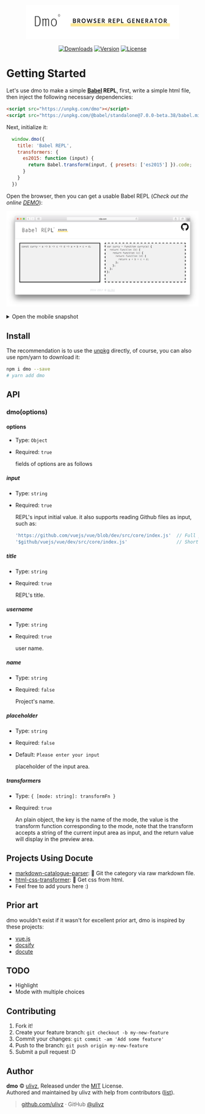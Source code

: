 <p align="center">
  <a href="#"><img width="400" src=".media/logo.png" alt="Dmo logo"></a>
</p>

<p align="center">
  <!-- <a href="https://circleci.com/gh/ulivz/dmo/tree/dev"><img src="https://img.shields.io/circleci/project/ulivz/dmo/dev.svg" alt="Build Status"></a>
  <a href="https://codecov.io/github/ulivz/dmo?branch=dev"><img src="https://img.shields.io/codecov/c/github/ulivz/dmo/dev.svg" alt="Coverage Status"></a> -->
  <a href="https://www.npmjs.com/package/dmo"><img src="https://img.shields.io/npm/dm/dmo.svg" alt="Downloads"></a>
  <a href="https://www.npmjs.com/package/dmo"><img src="https://img.shields.io/npm/v/dmo.svg" alt="Version"></a>
  <a href="https://www.npmjs.com/package/dmo"><img src="https://img.shields.io/npm/l/dmo.svg" alt="License"></a>
</p>

# Getting Started

Let's use dmo to make a simple **[Babel](http://babeljs.io/) REPL**, first, write a simple html file, then inject the following necessary dependencies:

```html
<script src="https://unpkg.com/dmo"></script>
<script src="https://unpkg.com/@babel/standalone@7.0.0-beta.38/babel.min.js"></script>
```

Next, initialize it:

```js
  window.dmo({
    title: 'Babel REPL',
    transformers: {
      es2015: function (input) {
        return Babel.transform(input, { presets: ['es2015'] }).code;
      }
    }
  })
```

Open the browser, then you can get a usable Babel REPL (_Check out the online [DEMO](http://www.v2js.com/dmo/)_):

<p align="center">
  <img src=".media/safari.png" height="" style=""/>
</p>

<details>
<summary>Open the mobile snapshot</summary>

Of course, the default also supports the response:
<p align="center">
  <img src=".media/iphoneX.png" width="300" height="" style=""/>
</p>

</details>

## Install

The recommendation is to use the [unpkg](https://unpkg.com/dmo) directly, of course, you can also use npm/yarn to download it:

```bash
npm i dmo --save
# yarn add dmo
```

## API

### dmo(options)

#### options

- Type: `Object`
- Required: `true`

  fields of options are as follows
  
##### input

- Type: `string`
- Required: `true`

  REPL's input initial value. it also supports reading Github files as input, such as:
  
  ```js
  'https://github.com/vuejs/vue/blob/dev/src/core/index.js'  // Full path
  '$github/vuejs/vue/dev/src/core/index.js'                  // Short cut
   ```

##### title

- Type: `string`
- Required: `true`

  REPL's title.


##### username

- Type: `string`
- Required: `true`

  user name.

##### name

- Type: `string`
- Required: `false`

  Project's name.

##### placeholder

- Type: `string`
- Required: `false`
- Default: `Please enter your input`

  placeholder of the input area.
  

##### transformers

- Type: `{ [mode: string]: transformFn }`
- Required: `true`

  An plain object, the key is the name of the mode, the value is the transform function corresponding to the mode, note that the transform accepts a string of the current input area as input, and the return value will display in the preview area.


## Projects Using Docute

- [markdown-catalogue-parser](https://github.com/ulivz/markdown-catalogue-parser): 🛁 Git the category via raw markdown file. 
- [html-css-transformer](https://github.com/ulivz/html-css-transformer): 🎊 Get css from html.
- Feel free to add yours here :)


## Prior art

dmo wouldn't exist if it wasn't for excellent prior art, dmo is inspired by these projects:

- [vue.js](https://vuejs.org/)
- [docsify](https://github.com/QingWei-Li/docsify)
- [docute](https://github.com/egoist/docute)


## TODO 

- Highlight
- Mode with multiple choices 


## Contributing

1. Fork it!
2. Create your feature branch: `git checkout -b my-new-feature`
3. Commit your changes: `git commit -am 'Add some feature'`
4. Push to the branch: `git push origin my-new-feature`
5. Submit a pull request :D



## Author

**dmo** © [ulivz](https://github.com/ULIVZ), Released under the [MIT](./LICENSE) License.<br>
Authored and maintained by ulivz with help from contributors ([list](https://github.com/ULIVZ/dmo/contributors)).

> [github.com/ulivz](https://github.com/ulivz) · GitHub [@ulivz](https://github.com/ULIVZ)
